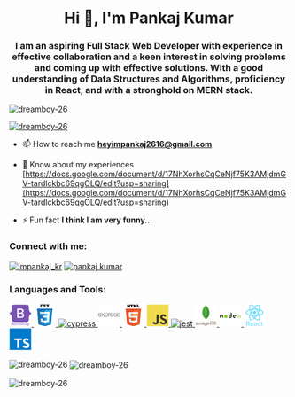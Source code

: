<h1 align="center">Hi 👋, I'm Pankaj Kumar</h1>
<h3 align="center">I am an aspiring Full Stack Web Developer with experience in effective collaboration and a keen interest in solving problems and coming up with effective solutions. With a good understanding of Data Structures and Algorithms, proficiency in React, and with a stronghold on MERN stack.</h3>

<p align="left"> <img src="https://komarev.com/ghpvc/?username=dreamboy-26&label=Profile%20views&color=0e75b6&style=flat" alt="dreamboy-26" /> </p>

<p align="left"> <a href="https://github.com/ryo-ma/github-profile-trophy"><img src="https://github-profile-trophy.vercel.app/?username=dreamboy-26" alt="dreamboy-26" /></a> </p>

- 📫 How to reach me **heyimpankaj2616@gmail.com**

- 📄 Know about my experiences [https://docs.google.com/document/d/17NhXorhsCqCeNjf75K3AMjdmGV-tardlckbc69qgOLQ/edit?usp=sharing](https://docs.google.com/document/d/17NhXorhsCqCeNjf75K3AMjdmGV-tardlckbc69qgOLQ/edit?usp=sharing)

- ⚡ Fun fact **I think I am very funny...**

<h3 align="left">Connect with me:</h3>
<p align="left">
<a href="https://twitter.com/impankaj_kr" target="blank"><img align="center" src="https://raw.githubusercontent.com/rahuldkjain/github-profile-readme-generator/master/src/images/icons/Social/twitter.svg" alt="impankaj_kr" height="30" width="40" /></a>
<a href="https://linkedin.com/in/pankaj kumar" target="blank"><img align="center" src="https://raw.githubusercontent.com/rahuldkjain/github-profile-readme-generator/master/src/images/icons/Social/linked-in-alt.svg" alt="pankaj kumar" height="30" width="40" /></a>
</p>

<h3 align="left">Languages and Tools:</h3>
<p align="left"> <a href="https://getbootstrap.com" target="_blank" rel="noreferrer"> <img src="https://raw.githubusercontent.com/devicons/devicon/master/icons/bootstrap/bootstrap-plain-wordmark.svg" alt="bootstrap" width="40" height="40"/> </a> <a href="https://www.w3schools.com/css/" target="_blank" rel="noreferrer"> <img src="https://raw.githubusercontent.com/devicons/devicon/master/icons/css3/css3-original-wordmark.svg" alt="css3" width="40" height="40"/> </a> <a href="https://www.cypress.io" target="_blank" rel="noreferrer"> <img src="https://raw.githubusercontent.com/simple-icons/simple-icons/6e46ec1fc23b60c8fd0d2f2ff46db82e16dbd75f/icons/cypress.svg" alt="cypress" width="40" height="40"/> </a> <a href="https://expressjs.com" target="_blank" rel="noreferrer"> <img src="https://raw.githubusercontent.com/devicons/devicon/master/icons/express/express-original-wordmark.svg" alt="express" width="40" height="40"/> </a> <a href="https://www.w3.org/html/" target="_blank" rel="noreferrer"> <img src="https://raw.githubusercontent.com/devicons/devicon/master/icons/html5/html5-original-wordmark.svg" alt="html5" width="40" height="40"/> </a> <a href="https://developer.mozilla.org/en-US/docs/Web/JavaScript" target="_blank" rel="noreferrer"> <img src="https://raw.githubusercontent.com/devicons/devicon/master/icons/javascript/javascript-original.svg" alt="javascript" width="40" height="40"/> </a> <a href="https://jestjs.io" target="_blank" rel="noreferrer"> <img src="https://www.vectorlogo.zone/logos/jestjsio/jestjsio-icon.svg" alt="jest" width="40" height="40"/> </a> <a href="https://www.mongodb.com/" target="_blank" rel="noreferrer"> <img src="https://raw.githubusercontent.com/devicons/devicon/master/icons/mongodb/mongodb-original-wordmark.svg" alt="mongodb" width="40" height="40"/> </a> <a href="https://nodejs.org" target="_blank" rel="noreferrer"> <img src="https://raw.githubusercontent.com/devicons/devicon/master/icons/nodejs/nodejs-original-wordmark.svg" alt="nodejs" width="40" height="40"/> </a> <a href="https://reactjs.org/" target="_blank" rel="noreferrer"> <img src="https://raw.githubusercontent.com/devicons/devicon/master/icons/react/react-original-wordmark.svg" alt="react" width="40" height="40"/> </a> <a href="https://www.typescriptlang.org/" target="_blank" rel="noreferrer"> <img src="https://raw.githubusercontent.com/devicons/devicon/master/icons/typescript/typescript-original.svg" alt="typescript" width="40" height="40"/> </a> </p>

<p><img align="left" src="https://github-readme-stats.vercel.app/api/top-langs?username=dreamboy-26&show_icons=true&locale=en&layout=compact" alt="dreamboy-26" /></p>

<p>&nbsp;<img align="center" src="https://github-readme-stats.vercel.app/api?username=dreamboy-26&show_icons=true&locale=en" alt="dreamboy-26" /></p>

<p><img align="center" src="https://github-readme-streak-stats.herokuapp.com/?user=dreamboy-26&" alt="dreamboy-26" /></p>
